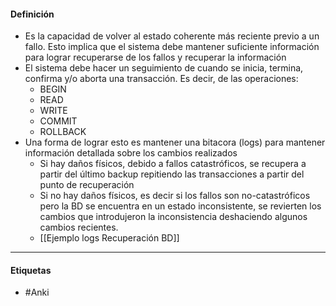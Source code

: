 #### Definición
- Es la capacidad de volver al estado coherente más reciente previo a un fallo. Esto implica que el sistema debe mantener suficiente información para lograr recuperarse de los fallos y recuperar la información
- El sistema debe hacer un seguimiento de cuando se inicia, termina, confirma y/o aborta una transacción. Es decir, de las operaciones:
	- BEGIN
	- READ
	- WRITE
	- COMMIT
	- ROLLBACK
- Una forma de lograr esto es mantener una bitacora (logs) para mantener información detallada sobre los cambios realizados
	- Si hay daños físicos, debido a fallos catastróficos, se recupera a partir del último backup repitiendo las transacciones a partir del punto de recuperación
	- Si no hay daños físicos, es decir si los fallos son no-catastróficos pero la BD se encuentra en un estado inconsistente, se revierten los cambios que introdujeron la inconsistencia deshaciendo algunos cambios recientes.
	- [[Ejemplo logs Recuperación BD]]

***
#### Etiquetas
- #Anki 